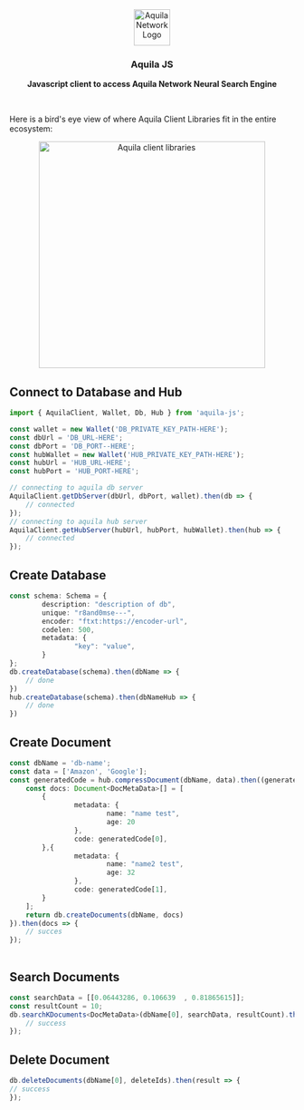 <div align="center">
  <a href="https://aquila.network">
    <img
      src="https://user-images.githubusercontent.com/19545678/133918727-5a37c6be-676f-427b-8c86-dd50f58d1287.png"
      alt="Aquila Network Logo"
      height="64"
    />
  </a>
  <br />
  <p>
    <h3>
      <b>
        Aquila JS
      </b>
    </h3>
  </p>
  <p>
    <b>
      Javascript client to access Aquila Network Neural Search Engine
    </b>
  </p>
  <br/>
</div>

Here is a bird's eye view of where Aquila Client Libraries fit in the entire ecosystem:
<div align="center">
  <img
    src="https://user-images.githubusercontent.com/19545678/133918436-63c39f8a-aa6c-4d7c-939a-20e35cc8b2c2.png"
    alt="Aquila client libraries"
    height="400"
  />
 <br/>
</div>

## Connect to Database and Hub
```ts
import { AquilaClient, Wallet, Db, Hub } from 'aquila-js';

const wallet = new Wallet('DB_PRIVATE_KEY_PATH-HERE');
const dbUrl = 'DB_URL-HERE';
const dbPort = 'DB_PORT--HERE';
const hubWallet = new Wallet('HUB_PRIVATE_KEY_PATH-HERE');
const hubUrl = 'HUB_URL-HERE';
const hubPort = 'HUB_PORT-HERE';

// connecting to aquila db server
AquilaClient.getDbServer(dbUrl, dbPort, wallet).then(db => {
	// connected
});
// connecting to aquila hub server
AquilaClient.getHubServer(hubUrl, hubPort, hubWallet).then(hub => {
	// connected
});
```

## Create Database

```ts
const schema: Schema = {
		description: "description of db",
		unique: "r8and0mse---",
		encoder: "ftxt:https://encoder-url",
		codelen: 500,
		metadata: {
				"key": "value",
		}
};
db.createDatabase(schema).then(dbName => {
	// done
})
hub.createDatabase(schema).then(dbNameHub => {
	// done
})
```

## Create Document

```ts
const dbName = 'db-name';
const data = ['Amazon', 'Google'];
const generatedCode = hub.compressDocument(dbName, data).then((generatedCode: as number[][]) => {
	const docs: Document<DocMetaData>[] = [
		{
				metadata: {
						name: "name test",
						age: 20
				},
				code: generatedCode[0],
		},{
				metadata: {
						name: "name2 test",
						age: 32
				},
				code: generatedCode[1],
		}
	];
	return db.createDocuments(dbName, docs)
}).then(docs => {
	// succes	
});
	
```

## Search Documents

```ts
const searchData = [[0.06443286, 0.106639  , 0.81865615]];
const resultCount = 10;
db.searchKDocuments<DocMetaData>(dbName[0], searchData, resultCount).then(result => {
	// success
});
```

## Delete Document

```ts
db.deleteDocuments(dbName[0], deleteIds).then(result => {
// success
});
```
